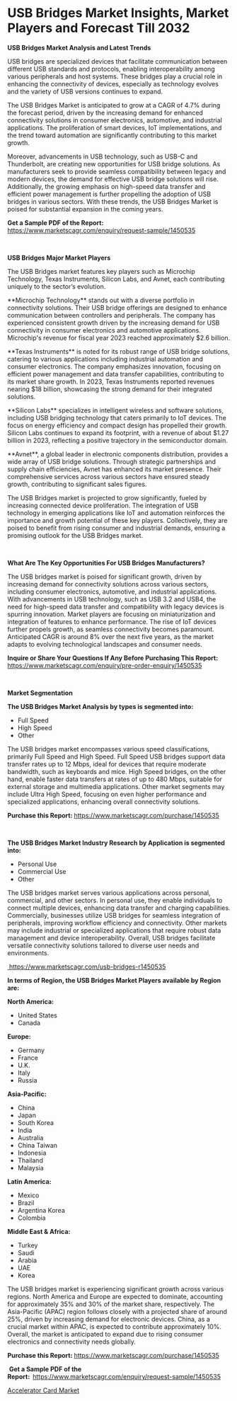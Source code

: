 <p><h1>USB Bridges Market Insights, Market Players and Forecast Till 2032</h1></p><p><strong>USB Bridges Market Analysis and Latest Trends</strong></p>
<p><p>USB bridges are specialized devices that facilitate communication between different USB standards and protocols, enabling interoperability among various peripherals and host systems. These bridges play a crucial role in enhancing the connectivity of devices, especially as technology evolves and the variety of USB versions continues to expand.</p><p>The USB Bridges Market is anticipated to grow at a CAGR of 4.7% during the forecast period, driven by the increasing demand for enhanced connectivity solutions in consumer electronics, automotive, and industrial applications. The proliferation of smart devices, IoT implementations, and the trend toward automation are significantly contributing to this market growth. </p><p>Moreover, advancements in USB technology, such as USB-C and Thunderbolt, are creating new opportunities for USB bridge solutions. As manufacturers seek to provide seamless compatibility between legacy and modern devices, the demand for effective USB bridge solutions will rise. Additionally, the growing emphasis on high-speed data transfer and efficient power management is further propelling the adoption of USB bridges in various sectors. With these trends, the USB Bridges Market is poised for substantial expansion in the coming years.</p></p>
<p><strong>Get a Sample PDF of the Report:&nbsp;</strong> <a href="https://www.marketscagr.com/enquiry/request-sample/1450535?utm_campaign=3019&utm_medium=2&utm_source=Github&utm_content=ia&utm_term=06042025&utm_id=usb-bridges">https://www.marketscagr.com/enquiry/request-sample/1450535</a></p>
<p>&nbsp;</p>
<p><strong>USB Bridges Major Market Players</strong></p>
<p><p>The USB Bridges market features key players such as Microchip Technology, Texas Instruments, Silicon Labs, and Avnet, each contributing uniquely to the sector’s evolution.</p><p>**Microchip Technology** stands out with a diverse portfolio in connectivity solutions. Their USB bridge offerings are designed to enhance communication between controllers and peripherals. The company has experienced consistent growth driven by the increasing demand for USB connectivity in consumer electronics and automotive applications. Microchip's revenue for fiscal year 2023 reached approximately $2.6 billion.</p><p>**Texas Instruments** is noted for its robust range of USB bridge solutions, catering to various applications including industrial automation and consumer electronics. The company emphasizes innovation, focusing on efficient power management and data transfer capabilities, contributing to its market share growth. In 2023, Texas Instruments reported revenues nearing $18 billion, showcasing the strong demand for their integrated solutions.</p><p>**Silicon Labs** specializes in intelligent wireless and software solutions, including USB bridging technology that caters primarily to IoT devices. The focus on energy efficiency and compact design has propelled their growth. Silicon Labs continues to expand its footprint, with a revenue of about $1.27 billion in 2023, reflecting a positive trajectory in the semiconductor domain.</p><p>**Avnet**, a global leader in electronic components distribution, provides a wide array of USB bridge solutions. Through strategic partnerships and supply chain efficiencies, Avnet has enhanced its market presence. Their comprehensive services across various sectors have ensured steady growth, contributing to significant sales figures.</p><p>The USB Bridges market is projected to grow significantly, fueled by increasing connected device proliferation. The integration of USB technology in emerging applications like IoT and automation reinforces the importance and growth potential of these key players. Collectively, they are poised to benefit from rising consumer and industrial demands, ensuring a promising outlook for the USB Bridges market.</p></p>
<p>&nbsp;</p>
<p><strong>What Are The Key Opportunities For USB Bridges Manufacturers?</strong></p>
<p><p>The USB bridges market is poised for significant growth, driven by increasing demand for connectivity solutions across various sectors, including consumer electronics, automotive, and industrial applications. With advancements in USB technology, such as USB 3.2 and USB4, the need for high-speed data transfer and compatibility with legacy devices is spurring innovation. Market players are focusing on miniaturization and integration of features to enhance performance. The rise of IoT devices further propels growth, as seamless connectivity becomes paramount. Anticipated CAGR is around 8% over the next five years, as the market adapts to evolving technological landscapes and consumer needs.</p></p>
<p><strong>Inquire or Share Your Questions If Any Before Purchasing This Report:</strong> <a href="https://www.marketscagr.com/enquiry/pre-order-enquiry/1450535?utm_campaign=3019&utm_medium=2&utm_source=Github&utm_content=ia&utm_term=06042025&utm_id=usb-bridges">https://www.marketscagr.com/enquiry/pre-order-enquiry/1450535</a></p>
<p>&nbsp;</p>
<p><strong>Market Segmentation</strong></p>
<p><strong>The USB Bridges Market Analysis by types is segmented into:</strong></p>
<p><ul><li>Full Speed</li><li>High Speed</li><li>Other</li></ul></p>
<p><p>The USB bridges market encompasses various speed classifications, primarily Full Speed and High Speed. Full Speed USB bridges support data transfer rates up to 12 Mbps, ideal for devices that require moderate bandwidth, such as keyboards and mice. High Speed bridges, on the other hand, enable faster data transfers at rates of up to 480 Mbps, suitable for external storage and multimedia applications. Other market segments may include Ultra High Speed, focusing on even higher performance and specialized applications, enhancing overall connectivity solutions.</p></p>
<p><strong>Purchase this Report:&nbsp;</strong><a href="https://www.marketscagr.com/purchase/1450535?utm_campaign=3019&utm_medium=2&utm_source=Github&utm_content=ia&utm_term=06042025&utm_id=usb-bridges">https://www.marketscagr.com/purchase/1450535</a></p>
<p>&nbsp;</p>
<p><strong>The USB Bridges Market Industry Research by Application is segmented into:</strong></p>
<p><ul><li>Personal Use</li><li>Commercial Use</li><li>Other</li></ul></p>
<p><p>The USB bridges market serves various applications across personal, commercial, and other sectors. In personal use, they enable individuals to connect multiple devices, enhancing data transfer and charging capabilities. Commercially, businesses utilize USB bridges for seamless integration of peripherals, improving workflow efficiency and connectivity. Other markets may include industrial or specialized applications that require robust data management and device interoperability. Overall, USB bridges facilitate versatile connectivity solutions tailored to diverse user needs and environments.</p></p>
<p><a href="https://www.marketscagr.com/usb-bridges-r1450535?utm_campaign=3019&utm_medium=2&utm_source=Github&utm_content=ia&utm_term=06042025&utm_id=usb-bridges">&nbsp;https://www.marketscagr.com/usb-bridges-r1450535</a></p>
<p><strong>In terms of Region, the USB Bridges Market Players available by Region are:</strong></p>
<p>
    <p> <strong> North America: </strong>
        <ul>
            <li>United States</li>
            <li>Canada</li>
        </ul>
        </p> 
    <p> <strong> Europe: </strong>
        <ul>
            <li>Germany</li>
            <li>France</li>
            <li>U.K.</li>
            <li>Italy</li>
            <li>Russia</li>
        </ul>
        </p> 
    <p> <strong> Asia-Pacific: </strong>
        <ul>
            <li>China</li>
            <li>Japan</li>
            <li>South Korea</li>
            <li>India</li>
            <li>Australia</li>
            <li>China Taiwan</li>
            <li>Indonesia</li>
            <li>Thailand</li>
            <li>Malaysia</li>
        </ul>
        </p> 
    <p> <strong> Latin America: </strong>
        <ul>
            <li>Mexico</li>
            <li>Brazil</li>
            <li>Argentina Korea</li>
            <li>Colombia</li>
        </ul>
        </p> 
    <p> <strong> Middle East & Africa: </strong>
        <ul>
            <li>Turkey</li>
            <li>Saudi</li>
            <li>Arabia</li>
            <li>UAE</li>
            <li>Korea</li>
        </ul>
    </p>
    </p>
<p><p>The USB bridges market is experiencing significant growth across various regions. North America and Europe are expected to dominate, accounting for approximately 35% and 30% of the market share, respectively. The Asia-Pacific (APAC) region follows closely with a projected share of around 25%, driven by increasing demand for electronic devices. China, as a crucial market within APAC, is expected to contribute approximately 10%. Overall, the market is anticipated to expand due to rising consumer electronics and connectivity needs globally.</p></p>
<p><strong>Purchase this Report: </strong><a href="https://www.marketscagr.com/purchase/1450535?utm_campaign=3019&utm_medium=2&utm_source=Github&utm_content=ia&utm_term=06042025&utm_id=usb-bridges">https://www.marketscagr.com/purchase/1450535</a></p>
<p>&nbsp;<strong>Get a Sample PDF of the Report:&nbsp;&nbsp;</strong><a href="https://www.marketscagr.com/enquiry/request-sample/1450535?utm_campaign=3019&utm_medium=2&utm_source=Github&utm_content=ia&utm_term=06042025&utm_id=usb-bridges">https://www.marketscagr.com/enquiry/request-sample/1450535</a></p>
<p><strong></strong></p>
<p><p><a href="https://github.com/djarixneoza/Market-Research-Report-List-1/blob/main/accelerator-card-market.md?utm_campaign=3019&utm_medium=2&utm_source=Github&utm_content=ia&utm_term=06042025&utm_id=usb-bridges">Accelerator Card Market</a></p></p>